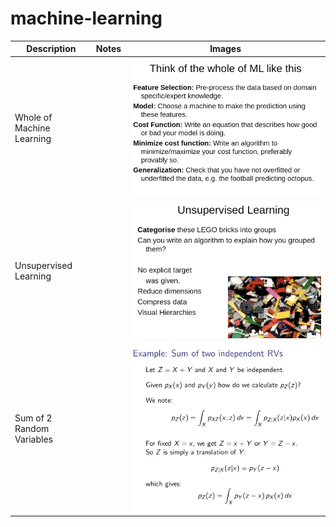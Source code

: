 # machine-learning


Description| Notes | Images
---|---|---
Whole of Machine Learning| |![ml summary](images/ml-summary-wk1.png) 
Unsupervised Learning| |![unsupervised learning](images/ml-unsupervisedlearning-wk1.png)
Sum of 2 Random Variables| |![sum of 2 RV](images/ml-sumof2RV.png)
